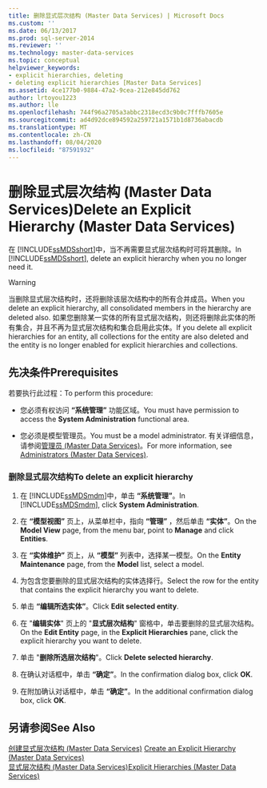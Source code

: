 ```yaml
---
title: 删除显式层次结构 (Master Data Services) | Microsoft Docs
ms.custom: ''
ms.date: 06/13/2017
ms.prod: sql-server-2014
ms.reviewer: ''
ms.technology: master-data-services
ms.topic: conceptual
helpviewer_keywords:
- explicit hierarchies, deleting
- deleting explicit hierarchies [Master Data Services]
ms.assetid: 4ce177b0-9884-47a2-9cea-212e845dd762
author: lrtoyou1223
ms.author: lle
ms.openlocfilehash: 744f96a2705a3abbc2318ecd3c9b0c7fffb7605e
ms.sourcegitcommit: ad4d92dce894592a259721a1571b1d8736abacdb
ms.translationtype: MT
ms.contentlocale: zh-CN
ms.lasthandoff: 08/04/2020
ms.locfileid: "87591932"
---
```

# <a name="delete-an-explicit-hierarchy-master-data-services"></a><span data-ttu-id="341b0-102">删除显式层次结构 (Master Data Services)</span><span class="sxs-lookup"><span data-stu-id="341b0-102">Delete an Explicit Hierarchy (Master Data Services)</span></span>
  <span data-ttu-id="341b0-103">在 [!INCLUDE[ssMDSshort](../includes/ssmdsshort-md.md)]中，当不再需要显式层次结构时可将其删除。</span><span class="sxs-lookup"><span data-stu-id="341b0-103">In [!INCLUDE[ssMDSshort](../includes/ssmdsshort-md.md)], delete an explicit hierarchy when you no longer need it.</span></span>  
  
> [!WARNING]  
>  <span data-ttu-id="341b0-104">当删除显式层次结构时，还将删除该层次结构中的所有合并成员。</span><span class="sxs-lookup"><span data-stu-id="341b0-104">When you delete an explicit hierarchy, all consolidated members in the hierarchy are deleted also.</span></span> <span data-ttu-id="341b0-105">如果您删除某一实体的所有显式层次结构，则还将删除此实体的所有集合，并且不再为显式层次结构和集合启用此实体。</span><span class="sxs-lookup"><span data-stu-id="341b0-105">If you delete all explicit hierarchies for an entity, all collections for the entity are also deleted and the entity is no longer enabled for explicit hierarchies and collections.</span></span>  
  
## <a name="prerequisites"></a><span data-ttu-id="341b0-106">先决条件</span><span class="sxs-lookup"><span data-stu-id="341b0-106">Prerequisites</span></span>  
 <span data-ttu-id="341b0-107">若要执行此过程：</span><span class="sxs-lookup"><span data-stu-id="341b0-107">To perform this procedure:</span></span>  
  
-   <span data-ttu-id="341b0-108">您必须有权访问 **“系统管理”** 功能区域。</span><span class="sxs-lookup"><span data-stu-id="341b0-108">You must have permission to access the **System Administration** functional area.</span></span>  
  
-   <span data-ttu-id="341b0-109">您必须是模型管理员。</span><span class="sxs-lookup"><span data-stu-id="341b0-109">You must be a model administrator.</span></span> <span data-ttu-id="341b0-110">有关详细信息，请参阅[管理员 &#40;Master Data Services&#41;](administrators-master-data-services.md)。</span><span class="sxs-lookup"><span data-stu-id="341b0-110">For more information, see [Administrators &#40;Master Data Services&#41;](administrators-master-data-services.md).</span></span>  
  
### <a name="to-delete-an-explicit-hierarchy"></a><span data-ttu-id="341b0-111">删除显式层次结构</span><span class="sxs-lookup"><span data-stu-id="341b0-111">To delete an explicit hierarchy</span></span>  
  
1.  <span data-ttu-id="341b0-112">在 [!INCLUDE[ssMDSmdm](../includes/ssmdsmdm-md.md)]中，单击 **“系统管理”**。</span><span class="sxs-lookup"><span data-stu-id="341b0-112">In [!INCLUDE[ssMDSmdm](../includes/ssmdsmdm-md.md)], click **System Administration**.</span></span>  
  
2.  <span data-ttu-id="341b0-113">在 **“模型视图”** 页上，从菜单栏中，指向 **“管理”** ，然后单击 **“实体”**。</span><span class="sxs-lookup"><span data-stu-id="341b0-113">On the **Model View** page, from the menu bar, point to **Manage** and click **Entities**.</span></span>  
  
3.  <span data-ttu-id="341b0-114">在 **“实体维护”** 页上，从 **“模型”** 列表中，选择某一模型。</span><span class="sxs-lookup"><span data-stu-id="341b0-114">On the **Entity Maintenance** page, from the **Model** list, select a model.</span></span>  
  
4.  <span data-ttu-id="341b0-115">为包含您要删除的显式层次结构的实体选择行。</span><span class="sxs-lookup"><span data-stu-id="341b0-115">Select the row for the entity that contains the explicit hierarchy you want to delete.</span></span>  
  
5.  <span data-ttu-id="341b0-116">单击 **“编辑所选实体”**。</span><span class="sxs-lookup"><span data-stu-id="341b0-116">Click **Edit selected entity**.</span></span>  
  
6.  <span data-ttu-id="341b0-117">在 "**编辑实体**" 页上的 "**显式层次结构**" 窗格中，单击要删除的显式层次结构。</span><span class="sxs-lookup"><span data-stu-id="341b0-117">On the **Edit Entity** page, in the **Explicit Hierarchies** pane, click the explicit hierarchy you want to delete.</span></span>  
  
7.  <span data-ttu-id="341b0-118">单击 "**删除所选层次结构**"。</span><span class="sxs-lookup"><span data-stu-id="341b0-118">Click **Delete selected hierarchy**.</span></span>  
  
8.  <span data-ttu-id="341b0-119">在确认对话框中，单击 **“确定”**。</span><span class="sxs-lookup"><span data-stu-id="341b0-119">In the confirmation dialog box, click **OK**.</span></span>  
  
9. <span data-ttu-id="341b0-120">在附加确认对话框中，单击 **“确定”**。</span><span class="sxs-lookup"><span data-stu-id="341b0-120">In the additional confirmation dialog box, click **OK**.</span></span>  
  
## <a name="see-also"></a><span data-ttu-id="341b0-121">另请参阅</span><span class="sxs-lookup"><span data-stu-id="341b0-121">See Also</span></span>  
 <span data-ttu-id="341b0-122">[创建显式层次结构 &#40;Master Data Services&#41;](../../2014/master-data-services/create-an-explicit-hierarchy-master-data-services.md) </span><span class="sxs-lookup"><span data-stu-id="341b0-122">[Create an Explicit Hierarchy &#40;Master Data Services&#41;](../../2014/master-data-services/create-an-explicit-hierarchy-master-data-services.md) </span></span>  
 [<span data-ttu-id="341b0-123">显式层次结构 (Master Data Services)</span><span class="sxs-lookup"><span data-stu-id="341b0-123">Explicit Hierarchies &#40;Master Data Services&#41;</span></span>](../../2014/master-data-services/explicit-hierarchies-master-data-services.md)  
  
  
